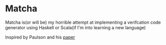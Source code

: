 # Matcha



Matcha is(or will be) my horrible attempt at implementing a verifcation code generator using Haskell or Scala(if I'm into learning a new language)

Inspired by Paulson and his [paper](https://arxiv.org/ftp/cs/papers/9301/9301110.pdf)
